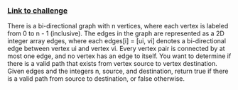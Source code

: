 ### [Link to challenge](https://leetcode.com/problems/find-if-path-exists-in-graph/)

There is a bi-directional graph with n vertices, where each vertex is labeled from 0 to n - 1 (inclusive). The edges in the graph are represented as a 2D integer array edges, where each edges[i] = [ui, vi] denotes a bi-directional edge between vertex ui and vertex vi. Every vertex pair is connected by at most one edge, and no vertex has an edge to itself.
You want to determine if there is a valid path that exists from vertex source to vertex destination.
Given edges and the integers n, source, and destination, return true if there is a valid path from source to destination, or false otherwise.
